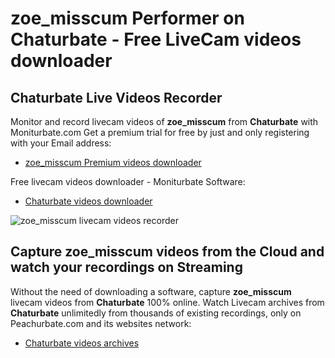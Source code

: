 # zoe_misscum Performer on Chaturbate - Free LiveCam videos downloader

## Chaturbate Live Videos Recorder

Monitor and record livecam videos of **zoe_misscum** from **Chaturbate** with Moniturbate.com
Get a premium trial for free by just and only registering with your Email address:
* [zoe_misscum Premium videos downloader](https://moniturbate.com/request-demo-licence-key.html)

Free livecam videos downloader - Moniturbate Software:
* [Chaturbate videos downloader](https://moniturbate.com/moniturbate-download-software.html)

![zoe_misscum livecam videos recorder](https://peachurnet.com/templates/moniturbate-software.png)


## Capture zoe_misscum videos from the Cloud and watch your recordings on Streaming

Without the need of downloading a software, capture **zoe_misscum** livecam videos from **Chaturbate** 100% online.
Watch Livecam archives from **Chaturbate** unlimitedly from thousands of existing recordings, only on Peachurbate.com and its websites network:
* [Chaturbate videos archives](https://peachurnet.com/)
